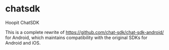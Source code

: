 # chatsdk

Hoopit ChatSDK

This is a complete rewrite of https://github.com/chat-sdk/chat-sdk-android/ for Android, which maintains compatibility with the original SDKs for Android and iOS.
